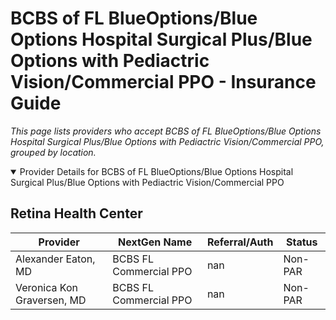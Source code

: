 # BCBS of FL BlueOptions/Blue Options Hospital Surgical Plus/Blue Options with Pediactric Vision/Commercial PPO - Insurance Guide

*This page lists providers who accept BCBS of FL BlueOptions/Blue Options Hospital Surgical Plus/Blue Options with Pediactric Vision/Commercial PPO, grouped by location.*

<details open><summary>Provider Details for BCBS of FL BlueOptions/Blue Options Hospital Surgical Plus/Blue Options with Pediactric Vision/Commercial PPO</summary>

## Retina Health Center

| Provider | NextGen Name | Referral/Auth | Status |
|----------|-------------|--------------|--------|
| Alexander Eaton, MD | BCBS FL Commercial PPO | nan | Non-PAR |
| Veronica Kon Graversen, MD | BCBS FL Commercial PPO | nan | Non-PAR |

</details>

